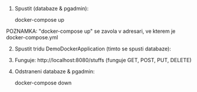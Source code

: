 1. Spustit (databaze & pgadmin):

    docker-compose up
    
    
POZNAMKA: "docker-compose up" se zavola v adresari, ve kterem je docker-compose.yml

2. Spustit tridu DemoDockerApplication (timto se spusti databaze):

3. Funguje: http://localhost:8080/stuffs (funguje GET, POST, PUT, DELETE)

4. Odstraneni databaze & pgadmin:

    docker-compose down